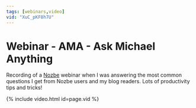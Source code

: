 ```yaml
---
tags: [webinars,video]
vid: "XuC_pKF8h7U"
---
```


# Webinar - AMA - Ask Michael Anything

Recording of a [Nozbe][n] webinar when I was answering the most common questions I get from Nozbe users and my blog readers. Lots of productivity tips and tricks!

{% include video.html id=page.vid %}

<!--More-->


[n]: https://nozbe.com/?a=mike